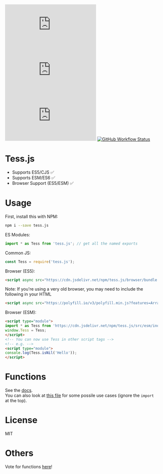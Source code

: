 [![npm](https://img.shields.io/npm/dt/tess.js?style=flat-square)](https://www.npmjs.com/package/tess.js)
![Browser bundle size](https://img.shields.io/github/size/DET171/Tess.js/browser/bundle.js?label=Bundle%20file%20size&style=flat-square)
[![jsDelivr hits (npm)](https://img.shields.io/jsdelivr/npm/hy/tess.js?style=flat-square)](https://cdn.jsdelivr.net/npm/tess.js/)
[![GitHub Workflow Status](https://img.shields.io/github/workflow/status/DET171/Tess.js/CI?style=flat-square)](https://github.com/DET171/Tess.js)
# Tess.js
* Supports ES5/CJS ✅
* Supports ESM/ES6 ✅
* Browser Support (ES5/ESM) ✅


# Usage
First, install this with NPM:
```sh
npm i --save tess.js
```
ES Modules:
```js
import * as Tess from 'tess.js'; // get all the named exports
```

Common JS:
```js
const Tess = require('tess.js');
```

Browser (ES5):
```html
<script async src="https://cdn.jsdelivr.net/npm/tess.js/browser/bundle.js"></script>
```
Note: If you're using a very old browser, you may need to include the following in your HTML
```html
<script async src="https://polyfill.io/v3/polyfill.min.js?features=Array.isArray,Array.prototype.copyWithin,Array.prototype.fill,Array.prototype.filter,Array.prototype.indexOf,Array.prototype.keys,Array.prototype.lastIndexOf,Array.prototype.reduce,Array.prototype.sort,ArrayBuffer,console,DataView,Function.prototype.bind,Map,Number.isInteger,Object.defineProperty,Object.keys,Object.setPrototypeOf,Promise,Reflect,Reflect.construct,Set,String.prototype.repeat,String.prototype.trim,Symbol,Symbol.for,Symbol.toPrimitive,Uint8Array,WeakMap,WeakSet"></script>
```
Browser (ESM):
```html
<script type="module">
import * as Tess from 'https://cdn.jsdelivr.net/npm/tess.js/src/esm/index.js';
window.Tess = Tess;
</script>
<!-- You can now use Tess in other script tags -->
<!-- e.g. -->
<script type="module">
console.log(Tess.isNil('Hello'));
</script>
```

# Functions
See the [docs](https://tess.js.org/). <br>
You can also look at [this file](https://github.com/DET171/Tess.js/blob/master/test/es6.mjs) for some possile use cases (ignore the `import` at the top).

# License
MIT

# Others
Vote for functions [here](https://forms.gle/t2tjVfxjUuVb1LVS7)!
